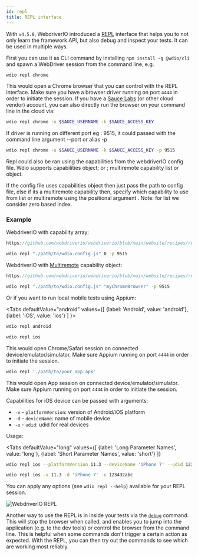 ```yaml
---
id: repl
title: REPL interface
---
```


With `v4.5.0`, WebdriverIO introduced a [REPL](https://en.wikipedia.org/wiki/Read%E2%80%93eval%E2%80%93print_loop) interface that helps you to not only learn the framework API, but also debug and inspect your tests. It can be used in multiple ways.

First you can use it as CLI command by installing `npm install -g @wdio/cli` and spawn a WebDriver session from the command line, e.g.

```sh
wdio repl chrome
```

This would open a Chrome browser that you can control with the REPL interface. Make sure you have a browser driver running on port `4444` in order to initiate the session. If you have a [Sauce Labs](https://saucelabs.com) (or other cloud vendor) account, you can also directly run the browser on your command line in the cloud via:

```sh
wdio repl chrome -u $SAUCE_USERNAME -k $SAUCE_ACCESS_KEY
```

If driver is running on different port eg : 9515, it could passed with the command line argument --port or alias -p

```sh
wdio repl chrome -u $SAUCE_USERNAME -k $SAUCE_ACCESS_KEY -p 9515
```

Repl could also be ran using the capabilities from the webdriverIO config file. Wdio supports capabilities object; or ; multiremote capability list or object.

If the config file uses capabilities object then just pass the path to config file, else if its a multiremote capability then, specify which capability to use from list or multiremote using the positional argument . Note: for list we consider zero based index.

### Example

WebdriverIO with capability array:

```ts title="wdio.conf.ts example" reference useHTTPS
https://github.com/webdriverio/webdriverio/blob/main/website/recipes/repl/repl.js
```

```sh
wdio repl "./path/to/wdio.config.js" 0 -p 9515
```

WebdriverIO with [Multiremote](https://webdriver.io/docs/multiremote/) capability object:

```ts title="wdio.conf.ts example" reference useHTTPS
https://github.com/webdriverio/webdriverio/blob/main/website/recipes/repl/repl-multiremote.js
```

```sh
wdio repl "./path/to/wdio.config.js" "myChromeBrowser" -p 9515
```

Or if you want to run local mobile tests using Appium:

<Tabs
  defaultValue="android"
  values={[
    {label: 'Android', value: 'android'},
    {label: 'iOS', value: 'ios'}
  ]
}>
<TabItem value="android">

```sh
wdio repl android
```

</TabItem>
<TabItem value="ios">

```sh
wdio repl ios
```

</TabItem>
</Tabs>

This would open Chrome/Safari session on connected device/emulator/simulator. Make sure Appium running on port `4444` in order to initiate the session.

```sh
wdio repl './path/to/your_app.apk'
```

This would open App session on connected device/emulator/simulator. Make sure Appium running on port `4444` in order to initiate the session.

Capabilities for iOS device can be passed with arguments:

* `-v`      - `platformVersion`: version of Android/iOS platform
* `-d`      - `deviceName`: name of mobile device
* `-u`      - `udid`: udid for real devices

Usage:

<Tabs
  defaultValue="long"
  values={[
    {label: 'Long Parameter Names', value: 'long'},
    {label: 'Short Parameter Names', value: 'short'}
  ]}
>
<TabItem value="long">

```sh
wdio repl ios --platformVersion 11.3 --deviceName 'iPhone 7' --udid 123432abc
```

</TabItem>
<TabItem value="short">

```sh
wdio repl ios -v 11.3 -d 'iPhone 7' -u 123432abc
```

</TabItem>
</Tabs>

You can apply any options (see `wdio repl --help`) available for your REPL session.

![WebdriverIO REPL](https://webdriver.io/img/repl.gif)

Another way to use the REPL is in inside your tests via the [`debug`](/docs/api/browser/debug) command. This will stop the browser when called, and enables you to jump into the application (e.g. to the dev tools) or control the browser from the command line. This is helpful when some commands don't trigger a certain action as expected. With the REPL, you can then try out the commands to see which are working most reliably.
